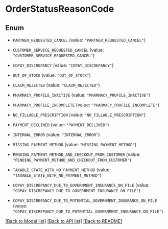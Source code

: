 # OrderStatusReasonCode

## Enum


* `PARTNER_REQUESTED_CANCEL` (value: `"PARTNER_REQUESTED_CANCEL"`)

* `CUSTOMER_SERVICE_REQUESTED_CANCEL` (value: `"CUSTOMER_SERVICE_REQUESTED_CANCEL"`)

* `COPAY_DISCREPANCY` (value: `"COPAY_DISCREPANCY"`)

* `OUT_OF_STOCK` (value: `"OUT_OF_STOCK"`)

* `CLAIM_REJECTED` (value: `"CLAIM_REJECTED"`)

* `PHARMACY_PROFILE_INACTIVE` (value: `"PHARMACY_PROFILE_INACTIVE"`)

* `PHARMACY_PROFILE_INCOMPLETE` (value: `"PHARMACY_PROFILE_INCOMPLETE"`)

* `NO_FILLABLE_PRESCRIPTION` (value: `"NO_FILLABLE_PRESCRIPTION"`)

* `PAYMENT_DECLINED` (value: `"PAYMENT_DECLINED"`)

* `INTERNAL_ERROR` (value: `"INTERNAL_ERROR"`)

* `MISSING_PAYMENT_METHOD` (value: `"MISSING_PAYMENT_METHOD"`)

* `PENDING_PAYMENT_METHOD_AND_CHECKOUT_FROM_CUSTOMER` (value: `"PENDING_PAYMENT_METHOD_AND_CHECKOUT_FROM_CUSTOMER"`)

* `TAXABLE_STATE_WITH_NO_PAYMENT_METHOD` (value: `"TAXABLE_STATE_WITH_NO_PAYMENT_METHOD"`)

* `COPAY_DISCREPANCY_DUE_TO_GOVERNMENT_INSURANCE_ON_FILE` (value: `"COPAY_DISCREPANCY_DUE_TO_GOVERNMENT_INSURANCE_ON_FILE"`)

* `COPAY_DISCREPANCY_DUE_TO_POTENTIAL_GOVERNMENT_INSURANCE_ON_FILE` (value: `"COPAY_DISCREPANCY_DUE_TO_POTENTIAL_GOVERNMENT_INSURANCE_ON_FILE"`)


[[Back to Model list]](../README.md#documentation-for-models) [[Back to API list]](../README.md#documentation-for-api-endpoints) [[Back to README]](../README.md)


